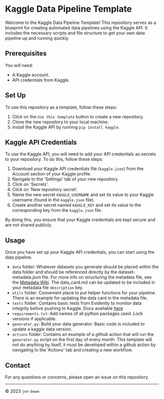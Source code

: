 # Kaggle Data Pipeline Template

Welcome to the Kaggle Data Pipeline Template! This repository serves as a blueprint for creating automated data pipelines using the Kaggle API. It includes the necessary scripts and file structure to get your own data pipeline up and running quickly.

## Prerequisites

You will need:

- A Kaggle account.
- API credentials from Kaggle.

## Set Up

To use this repository as a template, follow these steps:

1. Click on the `Use this template` button to create a new repository.
2. Clone the new repository to your local machine.
3. Install the Kaggle API by running `pip install kaggle`.

## Kaggle API Credentials

To use the Kaggle API, you will need to add your API credentials as secrets to your repository. To do this, follow these steps:

1. Download your Kaggle API credentials file (`kaggle.json`) from the Account section of your Kaggle profile.
2. Navigate to the 'Settings' tab of your new repository.
3. Click on 'Secrets'.
4. Click on 'New repository secret'.
5. Name the new secret `KAGGLE_USERNAME` and set its value to your Kaggle username (found in the `kaggle.json` file).
6. Create another secret named `KAGGLE_KEY` and set its value to the corresponding key from the `kaggle.json` file.

By doing this, you ensure that your Kaggle credentials are kept secure and are not shared publicly.

## Usage

Once you have set up your Kaggle API credentials, you can start using the data pipeline. 

- `data` folder: Whatever datasets you generate should be placed within the data folder and should be referenced directly by the dataset-metadata.json file. For more info on structuring the metadata file, see the [Metadata Wiki](https://github.com/Kaggle/kaggle-api/wiki/Dataset-Metadata). The data_card.md can be updated to be included in your metadata file `description` key.
- `utils` folder: Convenient place to put helper functions for your pipeline. There is an example for updating the data card in the metadata file. 
- `tests` folder: Contains basic tests from Evidently to monitor data integrity before pushing to Kaggle. Docs available [here](https://docs.evidentlyai.com)
- `requirements.txt`: Add names of all python packages used. Lock versions if applicable.
- `generator.py`: Build your data generator. Basic code is included to update a kaggle data version.
- `actions` folder: Contains an example of a github action that will run the `generator.py` script on the first day of every month. This template will not do anything by itself, it must be developed within a github action by navigating to the 'Actions' tab and creating a new workflow.

## Contact

For any questions or concerns, please open an issue on this repository.

---
© 2023 `jon-bown`
